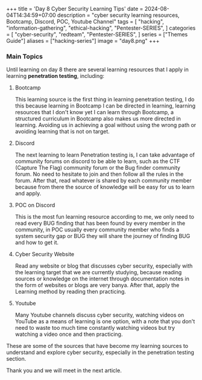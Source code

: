 +++
title = 'Day 8 Cyber Security Learning Tips'
date = 2024-08-04T14:34:59+07:00
description = "cyber security learning resources, Bootcamp, Discord, POC, Youtube Channel"
tags = [
    "hacking",
    "information-gathering",
    "ethical-hacking",
    "Pentester-SERIES",
]
categories = [
    "cyber-security",
    "redteam",
    "Pentester-SERIES",
]
series = ["Themes Guide"]
aliases = ["hacking-series"]
image = "day8.png"
+++


### Main Topics
Until learning on day 8 there are several learning resources that I apply in learning **penetration testing**, including:

1. Bootcamp

    This learning source is the first thing in learning penetration testing, I do this because learning in Bootcamp I can be directed in learning, learning resources that I don't know yet I can learn through Bootcamp, a structured curriculum in Bootcamp also makes us more directed in learning. Avoiding us in achieving a goal without using the wrong path or avoiding learning that is not on target.

2. Discord

    The next learning to learn Penetration testing is, I can take advantage of community forums on discord to be able to learn, such as the CTF (Capture The Flag) community forum or the Bug finder community forum. No need to hesitate to join and then follow all the rules in the forum. After that, read whatever is shared by each community member because from there the source of knowledge will be easy for us to learn and apply.

3. POC on Discord

    This is the most fun learning resource according to me, we only need to read every BUG finding that has been found by every member in the community, in POC usually every community member who finds a system security gap or BUG they will share the journey of finding BUG and how to get it.

4. Cyber Security Website

    Read any website or blog that discusses cyber security, especially with the learning target that we are currently studying, because reading sources or knowledge on the internet through documentation notes in the form of websites or blogs are very banya. After that, apply the Learning method by reading then practicing.

5. Youtube

    Many Youtube channels discuss cyber security, watching videos on YouTube as a means of learning is one option, with a note that you don't need to waste too much time constantly watching videos but try watching a video once and then practicing.

These are some of the sources that have become my learning sources to understand and explore cyber security, especially in the penetration testing section. 

Thank you and we will meet in the next article.